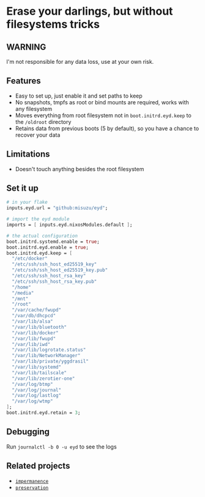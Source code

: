 # Erase your darlings, but without filesystems tricks

## WARNING

I'm not responsible for any data loss, use at your own risk.

## Features

- Easy to set up, just enable it and set paths to keep
- No snapshots, tmpfs as root or bind mounts are required, works with any filesystem
- Moves everything from root filesystem not in `boot.initrd.eyd.keep` to the `/oldroot` directory
- Retains data from previous boots (5 by default), so you have a chance to recover your data

## Limitations

- Doesn't touch anything besides the root filesystem

## Set it up

```nix
# in your flake
inputs.eyd.url = "github:misuzu/eyd";

# import the eyd module
imports = [ inputs.eyd.nixosModules.default ];

# the actual configuration
boot.initrd.systemd.enable = true;
boot.initrd.eyd.enable = true;
boot.initrd.eyd.keep = [
  "/etc/docker"
  "/etc/ssh/ssh_host_ed25519_key"
  "/etc/ssh/ssh_host_ed25519_key.pub"
  "/etc/ssh/ssh_host_rsa_key"
  "/etc/ssh/ssh_host_rsa_key.pub"
  "/home"
  "/media"
  "/mnt"
  "/root"
  "/var/cache/fwupd"
  "/var/db/dhcpcd"
  "/var/lib/alsa"
  "/var/lib/bluetooth"
  "/var/lib/docker"
  "/var/lib/fwupd"
  "/var/lib/iwd"
  "/var/lib/logrotate.status"
  "/var/lib/NetworkManager"
  "/var/lib/private/yggdrasil"
  "/var/lib/systemd"
  "/var/lib/tailscale"
  "/var/lib/zerotier-one"
  "/var/log/btmp"
  "/var/log/journal"
  "/var/log/lastlog"
  "/var/log/wtmp"
];
boot.initrd.eyd.retain = 3;
```

## Debugging

Run `journalctl -b 0 -u eyd` to see the logs


## Related projects

- [`impermanence`](https://github.com/nix-community/impermanence)
- [`preservation`](https://github.com/nix-community/preservation)
